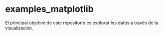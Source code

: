 # examples_matplotlib
El principal objetivo de este repositorio es explorar los datos a través de la visualización.
